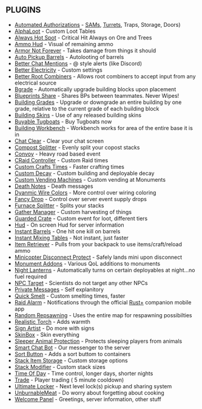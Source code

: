 ## PLUGINS
- [Automated Authorizations](https://umod.org/plugins/automatic-authorization) - [SAMs](https://umod.org/plugins/sam-site-authorization), [Turrets](https://umod.org/plugins/auto-turret-authorization), Traps, Storage, Doors)
- [AlphaLoot](https://chaoscode.io/resources/alphaloot.13/) - Custom Loot Tables
- [Always Hot Spot](https://lone.design/product/alwayshotspot-rust-harmony/) - Critical Hit Always on Ore and Trees
- [Ammo Hud](https://umod.org/plugins/ammo-hud) - Visual of remaining ammo
- [Armor Not Forever](https://umod.org/plugins/armor-not-forever) - Takes damage from things it should
- [Auto Pickup Barrels](https://umod.org/plugins/auto-pickup-barrel) - Autolooting of barrels
- [Better Chat Mentions](https://umod.org/plugins/better-chat-mentions) - @ style alerts (like Discord)
- [Better Electricity](https://umod.org/plugins/better-electricity) - Custom settings
- [Better Root Combiners](https://umod.org/plugins/better-root-combiners) - Allows root combiners to accept input from any electrical source
- [Bgrade](https://umod.org/plugins/bgrade) - Automatically upgrade building blocks upon placement
- [Blueprints Share](https://umod.org/plugins/blueprint-share) - Shares BPs between teammates. Never Wipes!
- [Building Grades](https://umod.org/plugins/building-grades) - Upgrade or downgrade an entire building by one grade, relative to the current grade of each building block
- [Building Skins](https://umod.org/plugins/building-skins) - Use of any released building skins
- [Buyable Tugboats](https://codefling.com/plugins/buyable-tugboats) - Buy Tugboats now
- [Building Workbench](https://umod.org/plugins/building-workbench) - Workbench works for area of the entire base it is in
- [Chat Clear](https://umod.org/plugins/chat-clear) - Clear your chat screen
- [Compost Splitter](https://codefling.com/plugins/composter-splitter-smart) - Evenly split your copost stacks
- [Convoy](https://codefling.com/plugins/convoy-reforged) - Heavy road based event
- [CRaid Controller](https://codefling.com/plugins/craidcontroller) - Custom Raid times
- [Custom Crafts Times](https://umod.org/plugins/custom-craft-times) - Faster crafting times
- [Custom Decay](https://umod.org/plugins/custom-decay) - Custom building and deployable decay
- [Custom Vending Machines](https://umod.org/plugins/custom-vending-setup) - Custom vending at Monuments
- [Death Notes](https://umod.org/plugins/death-notes) - Death messages
- [Dyanmic Wire Colors](https://umod.org/plugins/dynamic-wire-colors) - More control over wiring coloring
- [Fancy Drop](https://umod.org/plugins/fancy-drop) - Control over server event supply drops
- [Furnace Splitter](https://umod.org/plugins/furnace-splitter) - Splits your stacks
- [Gather Manager](https://umod.org/plugins/gather-manager) - Custom harvesting of things
- [Guarded Crate](https://umod.org/plugins/guarded-crate) - Custom event for loot, different tiers
- [Hud](https://codefling.com/plugins/server-hud) - On screen Hud for server information
- [Instant Barrels](https://umod.org/plugins/instant-barrels) - One hit one kill on barrels
- [Instant Mixing Tables](https://umod.org/plugins/instant-mixing-table) - Not instant, just faster
- [Item Retriever](https://umod.org/plugins/item-retriever) - Pulls from your backpack to use items/craft/reload ammo
- [Minicopter Disconnect Protect](https://umod.org/plugins/mini-copter-dc-protect) - Safely lands mini upon disconnect
- [Monument Addons](https://umod.org/plugins/monument-addons) - Various QoL additions to monuments
- [Night Lanterns](https://umod.org/plugins/night-lantern) - Automatically turns on certain deployables at night...no fuel required
- [NPC Target](https://umod.org/plugins/npc-target) - Scientists do not target any other NPCs
- [Private Messages](https://umod.org/plugins/private-messages) - Self explanitory
- [Quick Smelt](https://umod.org/plugins/quick-smelt) - Custom smelting times, faster
- [Raid Alarm](https://umod.org/plugins/raid-alarm) - Notifications through the official [Rust+](https://rust.facepunch.com/companion) companion mobile app
- [Random Repsawning](https://umod.org/plugins/random-respawner) - Uses the entire map for respawning possibilties
- [Realistic Torch](https://umod.org/plugins/realistic-torches) - Adds warmth
- [Sign Artist](https://umod.org/plugins/sign-artist) - Do more with signs
- [SkinBox](https://chaoscode.io/resources/skinbox.17/) - Skin everything
- [Sleeper Animal Protection](https://umod.org/plugins/sleeper-animal-protection) - Protects sleeping players from animals
- [Smart Chat Bot](https://umod.org/plugins/smart-chat-bot) - Our messenger to the server
- [Sort Button](https://umod.org/plugins/sort-button) - Adds a sort buttom to containers
- [Stack Item Storage](https://umod.org/plugins/stack-item-storage) - Custom storage options
- [Stack Modifier](https://codefling.com/plugins/stack-modifier) - Custom stack sizes
- [Time Of Day](https://umod.org/plugins/time-of-day) - Time control, longer days, shorter nights
- [Trade](https://codefling.com/plugins/trade) - Player trading ( 5 minute cooldown)
- [Ultimate Locker](https://codefling.com/plugins/ultimatelocker-lock-everything-auto-lock-auto-closing) - Next level lock(s) pickup and sharing system
- [UnburnableMeat](https://umod.org/plugins/unburnable-meat) - Do worry about forgetting about cooking
- [Welcome Panel](https://codefling.com/plugins/welcome-panel) - Greetings, server information, other stuff